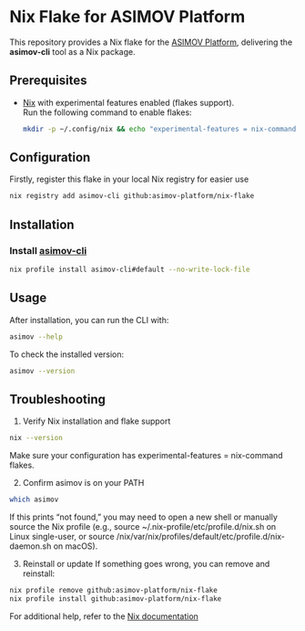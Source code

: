 # Nix Flake for ASIMOV Platform

This repository provides a Nix flake for the [ASIMOV Platform], delivering the **asimov-cli** tool as a Nix package.

## Prerequisites

- [Nix](https://nixos.org) with experimental features enabled (flakes support).  
  Run the following command to enable flakes:

  ```bash
  mkdir -p ~/.config/nix && echo "experimental-features = nix-command flakes" >> ~/.config/nix/nix.conf
  ```

## Configuration

Firstly, register this flake in your local Nix registry for easier use
```bash
nix registry add asimov-cli github:asimov-platform/nix-flake
```

## Installation

### Install [asimov-cli]

```bash
nix profile install asimov-cli#default --no-write-lock-file
```

## Usage

After installation, you can run the CLI with:

```bash
asimov --help
```

To check the installed version:

```bash
asimov --version
```

## Troubleshooting

1. Verify Nix installation and flake support

```bash
nix --version
```
Make sure your configuration has experimental-features = nix-command flakes.

2. Confirm asimov is on your PATH

```bash
which asimov
```
If this prints “not found,” you may need to open a new shell or manually source the Nix profile (e.g., source ~/.nix-profile/etc/profile.d/nix.sh on Linux single-user, or source /nix/var/nix/profiles/default/etc/profile.d/nix-daemon.sh on macOS).

3. Reinstall or update
   If something goes wrong, you can remove and reinstall:

```bash
nix profile remove github:asimov-platform/nix-flake
nix profile install github:asimov-platform/nix-flake
```

For additional help, refer to the [Nix documentation](https://nixos.org/manual/nix/stable/)

[ASIMOV Platform]: https://github.com/asimov-platform
[asimov-cli]:       https://github.com/asimov-platform/asimov-cli
